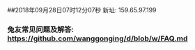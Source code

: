 ##2018年09月28日07时12分07秒 新址: 159.65.97.199
### 兔友常见问题及解答: https://github.com/wanggonging/d/blob/w/FAQ.md

